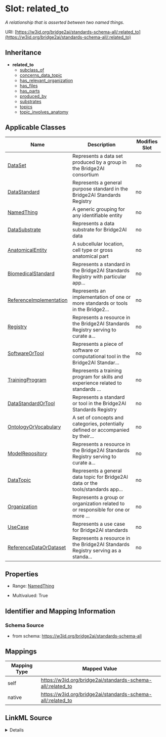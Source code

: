 

# Slot: related_to


_A relationship that is asserted between two named things._





URI: [https://w3id.org/bridge2ai/standards-schema-all/:related_to](https://w3id.org/bridge2ai/standards-schema-all/:related_to)




## Inheritance

* **related_to**
    * [subclass_of](subclass_of.md)
    * [concerns_data_topic](concerns_data_topic.md)
    * [has_relevant_organization](has_relevant_organization.md)
    * [has_files](has_files.md)
    * [has_parts](has_parts.md)
    * [produced_by](produced_by.md)
    * [substrates](substrates.md)
    * [topics](topics.md)
    * [topic_involves_anatomy](topic_involves_anatomy.md)






## Applicable Classes

| Name | Description | Modifies Slot |
| --- | --- | --- |
| [DataSet](DataSet.md) | Represents a data set produced by a group in the Bridge2AI consortium |  no  |
| [DataStandard](DataStandard.md) | Represents a general purpose standard in the Bridge2AI Standards Registry |  no  |
| [NamedThing](NamedThing.md) | A generic grouping for any identifiable entity |  no  |
| [DataSubstrate](DataSubstrate.md) | Represents a data substrate for Bridge2AI data |  no  |
| [AnatomicalEntity](AnatomicalEntity.md) | A subcellular location, cell type or gross anatomical part |  no  |
| [BiomedicalStandard](BiomedicalStandard.md) | Represents a standard in the Bridge2AI Standards Registry with particular app... |  no  |
| [ReferenceImplementation](ReferenceImplementation.md) | Represents an implementation of one or more standards or tools in the Bridge2... |  no  |
| [Registry](Registry.md) | Represents a resource in the Bridge2AI Standards Registry serving to curate a... |  no  |
| [SoftwareOrTool](SoftwareOrTool.md) | Represents a piece of software or computational tool in the Bridge2AI Standar... |  no  |
| [TrainingProgram](TrainingProgram.md) | Represents a training program for skills and experience related to standards ... |  no  |
| [DataStandardOrTool](DataStandardOrTool.md) | Represents a standard or tool in the Bridge2AI Standards Registry |  no  |
| [OntologyOrVocabulary](OntologyOrVocabulary.md) | A set of concepts and categories, potentially defined or accompanied by their... |  no  |
| [ModelRepository](ModelRepository.md) | Represents a resource in the Bridge2AI Standards Registry serving to curate a... |  no  |
| [DataTopic](DataTopic.md) | Represents a general data topic for Bridge2AI data or the tools/standards app... |  no  |
| [Organization](Organization.md) | Represents a group or organization related to or responsible for one or more ... |  no  |
| [UseCase](UseCase.md) | Represents a use case for Bridge2AI standards |  no  |
| [ReferenceDataOrDataset](ReferenceDataOrDataset.md) | Represents a resource in the Bridge2AI Standards Registry serving as a standa... |  no  |







## Properties

* Range: [NamedThing](NamedThing.md)

* Multivalued: True





## Identifier and Mapping Information







### Schema Source


* from schema: https://w3id.org/bridge2ai/standards-schema-all




## Mappings

| Mapping Type | Mapped Value |
| ---  | ---  |
| self | https://w3id.org/bridge2ai/standards-schema-all/:related_to |
| native | https://w3id.org/bridge2ai/standards-schema-all/:related_to |




## LinkML Source

<details>
```yaml
name: related_to
description: A relationship that is asserted between two named things.
from_schema: https://w3id.org/bridge2ai/standards-schema-all
rank: 1000
domain: NamedThing
inherited: true
alias: related_to
domain_of:
- NamedThing
- Organization
symmetric: true
range: NamedThing
multivalued: true

```
</details>
